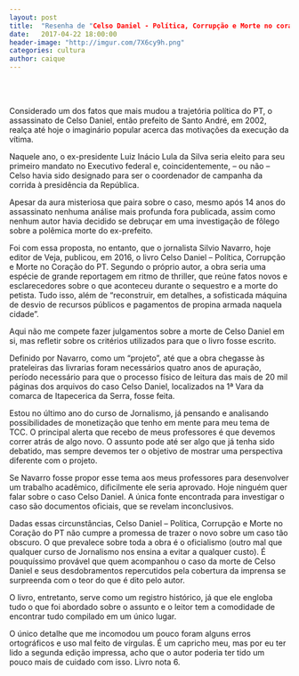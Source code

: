```yaml
--- 
layout: post 
title:  "Resenha de "Celso Daniel - Política, Corrupção e Morte no coração do PT"" 
date:   2017-04-22 18:00:00 
header-image: "http://imgur.com/7X6cy9h.png" 
categories: cultura 
author: caique
--- 
```


<br><br>

Considerado um dos fatos que mais mudou a trajetória política do PT, o assassinato de Celso Daniel, então prefeito de Santo André, em 2002, realça até hoje o imaginário popular acerca das motivações da execução da vítima.

Naquele ano, o ex-presidente Luiz Inácio Lula da Silva seria eleito para seu primeiro mandato no Executivo federal e, coincidentemente, – ou não – Celso havia sido designado para ser o coordenador de campanha da corrida à presidência da República.

Apesar da aura misteriosa que paira sobre o caso, mesmo após 14 anos do assassinato nenhuma análise mais profunda fora publicada, assim como nenhum autor havia decidido se debruçar em uma investigação de fôlego sobre a polêmica morte do ex-prefeito.

Foi com essa proposta, no entanto, que o jornalista Silvio Navarro, hoje editor de Veja, publicou, em 2016, o livro Celso Daniel – Política, Corrupção e Morte no Coração do PT.
Segundo o próprio autor, a obra seria uma espécie de grande reportagem em ritmo de thriller, que reúne fatos novos e esclarecedores sobre o que aconteceu durante o sequestro e a morte do petista. Tudo isso, além de “reconstruir, em detalhes, a sofisticada máquina de desvio de recursos públicos e pagamentos de propina armada naquela cidade”.

Aqui não me compete fazer julgamentos sobre a morte de Celso Daniel em si, mas refletir sobre os critérios utilizados para que o livro fosse escrito.

Definido por Navarro, como um “projeto”, até que a obra chegasse às prateleiras das livrarias foram necessários quatro anos de apuração, período necessário para que o processo físico de leitura das mais de 20 mil páginas dos arquivos do caso Celso Daniel, localizados na 1ª Vara da comarca de Itapecerica da Serra, fosse feita.

Estou no último ano do curso de Jornalismo, já pensando e analisando possibilidades de monetização que tenho em mente para meu tema de TCC. O principal alerta que recebo de meus professores é que devemos correr atrás de algo novo. O assunto pode até ser algo que já tenha sido debatido, mas sempre devemos ter o objetivo de mostrar uma perspectiva diferente com o projeto.

Se Navarro fosse propor esse tema aos meus professores para desenvolver um trabalho acadêmico, dificilmente ele seria aprovado. Hoje ninguém quer falar sobre o caso Celso Daniel. A única fonte encontrada para investigar o caso são documentos oficiais, que se revelam inconclusivos.

Dadas essas circunstâncias, Celso Daniel – Política, Corrupção e Morte no Coração do PT não cumpre a promessa de trazer o novo sobre um caso tão obscuro. O que prevalece sobre toda a obra é o oficialismo (outro mal que qualquer curso de Jornalismo nos ensina a evitar a qualquer custo). É pouquíssimo provável que quem acompanhou o caso da morte de Celso Daniel e seus desdobramentos repercutidos pela cobertura da imprensa se surpreenda com o teor do que é dito pelo autor.

O livro, entretanto, serve como um registro histórico, já que ele engloba tudo o que foi abordado sobre o assunto e o leitor tem a comodidade de encontrar tudo compilado em um único lugar.

O único detalhe que me incomodou um pouco foram alguns erros ortográficos e uso mal feito de vírgulas. É um capricho meu, mas por eu ter lido a segunda edição impressa, acho que o autor poderia ter tido um pouco mais de cuidado com isso. Livro nota 6.
